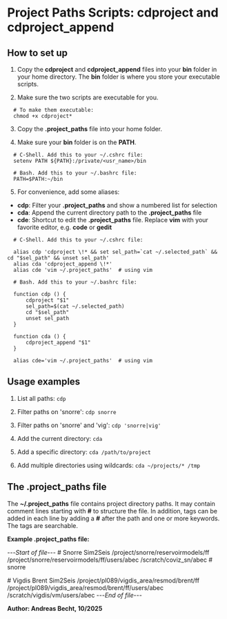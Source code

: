 # Project Paths Scripts: cdproject and cdproject_append

## How to set up

1. Copy the **cdproject** and **cdproject_append** files into your **bin** folder
in your home directory. The **bin** folder is where you store your executable scripts.

2. Make sure the two scripts are executable for you. 

```
  # To make them executable:
  chmod +x cdproject*
```
3. Copy the **.project_paths** file into your home folder.

4. Make sure your **bin** folder is on the **PATH**.

```
  # C-Shell. Add this to your ~/.cshrc file:
  setenv PATH ${PATH}:/private/<usr_name>/bin

  # Bash. Add this to your ~/.bashrc file:
  PATH=$PATH:~/bin
```

5. For convenience, add some aliases:

- **cdp**: Filter your **.project_paths** and show a numbered list for selection
- **cda**: Append the current directory path to the **.project_paths** file
- **cde**: Shortcut to edit the **.project_paths** file. Replace **vim** with your favorite editor, e.g. **code** or **gedit**

```
  # C-Shell. Add this to your ~/.cshrc file:

  alias cdp 'cdproject \!* && set sel_path=`cat ~/.selected_path` && cd "$sel_path" && unset sel_path'
  alias cda 'cdproject_append \!*'
  alias cde 'vim ~/.project_paths'  # using vim

  # Bash. Add this to your ~/.bashrc file:

  function cdp () {
      cdproject "$1"
      sel_path=$(cat ~/.selected_path)
      cd "$sel_path"
      unset sel_path
  }

  function cda () {
      cdproject_append "$1"
  }

  alias cde='vim ~/.project_paths'  # using vim
```

## Usage examples

1. List all paths: `cdp`

2. Filter paths on 'snorre': `cdp snorre`

3. Filter paths on 'snorre' and 'vig': `cdp 'snorre|vig'`

4. Add the current directory: `cda`

5. Add a specific directory: `cda /path/to/project`

6. Add multiple directories using wildcards: `cda ~/projects/* /tmp`

## The .project_paths file

The **~/.project_paths** file contains project directory paths. It may contain comment lines 
starting with **#** to structure the file. In addition, tags can be added in each line by
adding a **#** after the path and one or more keywords. The tags are searchable.

**Example .project_paths file:**

---*Start of file*---
\# Snorre Sim2Seis
/project/snorre/reservoirmodels/ff
/project/snorre/reservoirmodels/ff/users/abec
/scratch/coviz_sn/abec   # snorre

\# Vigdis Brent Sim2Seis
/project/pl089/vigdis_area/resmod/brent/ff
/project/pl089/vigdis_area/resmod/brent/ff/users/abec
/scratch/vigdis/vm/users/abec
---*End of file*---

**Author: Andreas Becht, 10/2025**
